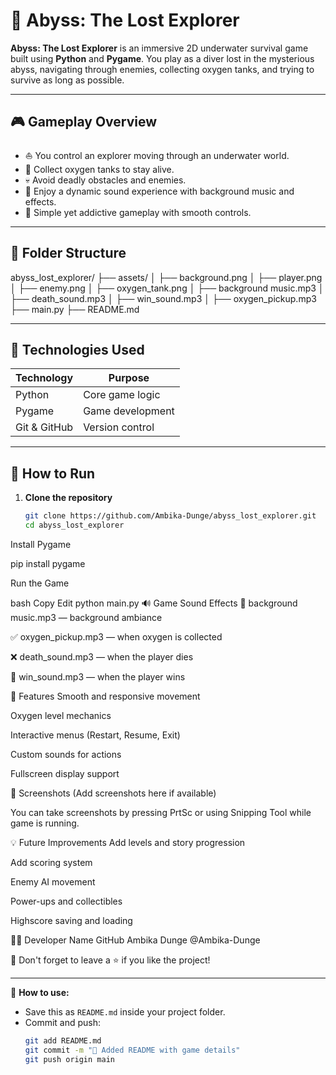 # 🌌 Abyss: The Lost Explorer

**Abyss: The Lost Explorer** is an immersive 2D underwater survival game built using **Python** and **Pygame**. You play as a diver lost in the mysterious abyss, navigating through enemies, collecting oxygen tanks, and trying to survive as long as possible.

---

## 🎮 Gameplay Overview

- ⛵ You control an explorer moving through an underwater world.
- 🧪 Collect oxygen tanks to stay alive.
- 💀 Avoid deadly obstacles and enemies.
- 🎵 Enjoy a dynamic sound experience with background music and effects.
- 🧠 Simple yet addictive gameplay with smooth controls.

---

## 📂 Folder Structure

abyss_lost_explorer/
├── assets/
│ ├── background.png
│ ├── player.png
│ ├── enemy.png
│ ├── oxygen_tank.png
│ ├── background music.mp3
│ ├── death_sound.mp3
│ ├── win_sound.mp3
│ ├── oxygen_pickup.mp3
├── main.py
├── README.md



---

## 🔧 Technologies Used

| Technology | Purpose             |
|------------|---------------------|
| Python     | Core game logic     |
| Pygame     | Game development    |
| Git & GitHub | Version control  |

---

## 🚀 How to Run

1. **Clone the repository**
   ```bash
   git clone https://github.com/Ambika-Dunge/abyss_lost_explorer.git
   cd abyss_lost_explorer


Install Pygame

pip install pygame


Run the Game

bash
Copy
Edit
python main.py
🔊 Game Sound Effects
🎵 background music.mp3 — background ambiance

✅ oxygen_pickup.mp3 — when oxygen is collected

❌ death_sound.mp3 — when the player dies

🏁 win_sound.mp3 — when the player wins

🧠 Features
Smooth and responsive movement

Oxygen level mechanics

Interactive menus (Restart, Resume, Exit)

Custom sounds for actions

Fullscreen display support

📸 Screenshots
(Add screenshots here if available)

You can take screenshots by pressing PrtSc or using Snipping Tool while game is running.

💡 Future Improvements
Add levels and story progression

Add scoring system

Enemy AI movement

Power-ups and collectibles

Highscore saving and loading

👩‍💻 Developer
Name	GitHub
Ambika Dunge	@Ambika-Dunge

🌟 Don't forget to leave a ⭐ if you like the project!




---

📝 **How to use:**
- Save this as `README.md` inside your project folder.
- Commit and push:
  ```bash
  git add README.md
  git commit -m "📝 Added README with game details"
  git push origin main



